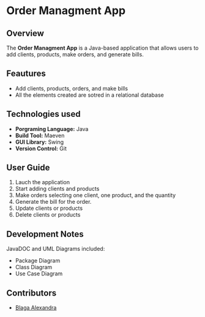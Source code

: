 # Order Managment App

## Overview
The **Order Managment App** is a Java-based application that allows users to add clients, products, make orders, and generate bills.

## Feautures
- Add clients, products, orders, and make bills
- All the elements created are sotred in a relational database

## Technologies used
- **Porgraming Language:** Java
- **Build Tool:** Maeven
- **GUI Library:** Swing
- **Version Control:** Git


## User Guide
1. Lauch the application
2. Start adding clients and products
3. Make orders selecting one client, one product, and the quantity
4. Generate the bill for the order.
5. Update clients or products
6. Delete clients or products

## Development Notes
JavaDOC and UML Diagrams included:
- Package Diagram
- Class Diagram
- Use Case Diagram

## Contributors
- [Blaga Alexandra](https://github.com/ale23blaga)



